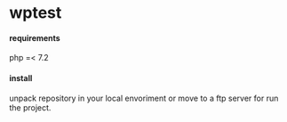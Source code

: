 # wptest

#### requirements
 php =< 7.2
 
#### install
  unpack repository in your local envoriment or move to a ftp server for run the project.
